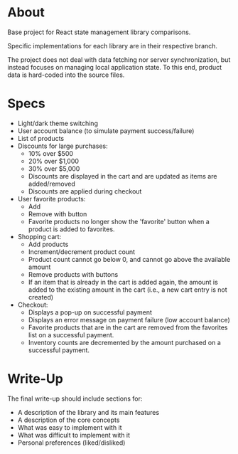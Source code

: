 <h1>About</h1>
<p>Base project for React state management library comparisons.</p>
<p>Specific implementations for each library are in their respective branch.</p>
<p>The project does not deal with data fetching nor server synchronization, but instead 
focuses on managing local application state. To this end, product data is hard-coded into 
the source files.</p>
<h1>Specs</h1>
<ul>
    <li>Light/dark theme switching</li>
    <li>User account balance (to simulate payment success/failure)</li>
    <li>List of products</li>
    <li>Discounts for large purchases:
        <ul>
            <li>10% over $500</li>
            <li>20% over $1,000</li>
            <li>30% over $5,000</li>
            <li>Discounts are displayed in the cart and are updated as items are added/removed</li>
            <li>Discounts are applied during checkout</li>
        </ul>
    </li>
    <li>User favorite products:
        <ul>
            <li>Add</li>
            <li>Remove with button</li>
            <li>Favorite products no longer show the 'favorite' button when a product is added to favorites.</li>
        </ul>
    </li>
    <li>Shopping cart:
        <ul>
            <li>Add products</li>
            <li>Increment/decrement product count</li>
            <li>Product count cannot go below 0, and cannot go above the available amount</li>
            <li>Remove products with buttons</li>
            <li>If an item that is already in the cart is added again, the amount is added to the existing amount in the cart (i.e., a new cart entry is not created)</li>
        </ul>
    </li>
    <li>Checkout:
        <ul>
            <li>Displays a pop-up on successful payment</li>
            <li>Displays an error message on payment failure (low account balance)</li>
            <li>Favorite products that are in the cart are removed from the favorites list on a successful payment.</li>
            <li>Inventory counts are decremented by the amount purchased on a successful payment.</li>
        </ul>
    </li>
</ul>
<h1>Write-Up</h1>
<p>The final write-up should include sections for:</p>
<ul>
    <li>A description of the library and its main features</li>
    <li>A description of the core concepts</li>
    <li>What was easy to implement with it</li>
    <li>What was difficult to implement with it</li>
    <li>Personal preferences (liked/disliked)</li>
</ul>
